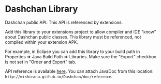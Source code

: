 # Dashchan Library

Dashchan public API. This API is referenced by extensions.

Add this library to your extensions project to allow compiler and IDE "know" about Dashchan public classes. This library must be referenced, not compiled within your extension APK.

For example, in Eclipse you can add this library to your build path in Properties ⇒ Java Build Path ⇒ Libraries. Make sure the "Export" checkbox is not set in "Order and Export" tab.

API reference is available [here](http://mishiranu.github.io/Dashchan/doc/). You can attach JavaDoc from this location: `http://mishiranu.github.io/Dashchan/doc/reference`.